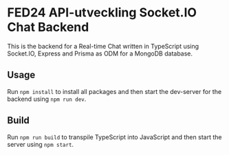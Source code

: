 # FED24 API-utveckling Socket.IO Chat Backend

This is the backend for a Real-time Chat written in TypeScript using Socket.IO, Express and Prisma as ODM for a MongoDB database.

## Usage

Run `npm install` to install all packages and then start the dev-server for the backend using `npm run dev`.

## Build

Run `npm run build` to transpile TypeScript into JavaScript and then start the server using `npm start`.
